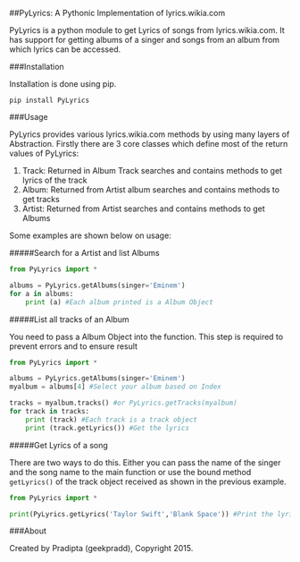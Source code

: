##PyLyrics: A Pythonic Implementation of lyrics.wikia.com

PyLyrics is a python module to get Lyrics of songs from lyrics.wikia.com. It has support for getting albums of a singer and songs from an album from which lyrics can be accessed.

###Installation

Installation is done using pip.

```
pip install PyLyrics
```

###Usage

PyLyrics provides various lyrics.wikia.com methods by using many layers of Abstraction. Firstly there are 3 core classes which define most of the return values of PyLyrics:

1. Track: Returned in Album Track searches and contains methods to get lyrics of the track
2. Album: Returned from Artist album searches and contains methods to get tracks
3. Artist: Returned from Artist searches and contains methods to get Albums

Some examples are shown below on usage:

#####Search for a Artist and list Albums

```python
from PyLyrics import *

albums = PyLyrics.getAlbums(singer='Eminem')
for a in albums:
	print (a) #Each album printed is a Album Object
```

#####List all tracks of an Album

You need to pass a Album Object into the function. This step is required to prevent errors and to ensure result

```python
from PyLyrics import *

albums = PyLyrics.getAlbums(singer='Eminem')
myalbum = albums[4] #Select your album based on Index

tracks = myalbum.tracks() #or PyLyrics.getTracks(myalbum)
for track in tracks:
	print (track) #Each track is a track object
	print (track.getLyrics()) #Get the lyrics
```
#####Get Lyrics of a song

There are two ways to do this. Either you can pass the name of the singer and the song name to the main function or use the bound method `getLyrics()` of the track object received as shown  in the previous example.

```python
from PyLyrics import *

print(PyLyrics.getLyrics('Taylor Swift','Blank Space')) #Print the lyrics directly
```


###About

Created by Pradipta (geekpradd), Copyright 2015.